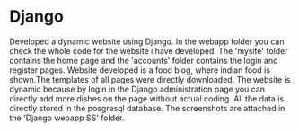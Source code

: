 # Django
Developed a dynamic website using Django.
In the webapp folder you can check the whole code for the website i have developed.
The 'mysite' folder contains the home page and the 'accounts' folder contains the login and register pages.
Website developed is a food blog, where indian food is shown.The templates of all pages were directly downloaded.
The website is dynamic because by login in the Django administration page you can directly add more dishes on the page without actual coding.
All the data is directly stored in the posgresql database.
The screenshots are attached in the 'Django webapp SS' folder.
